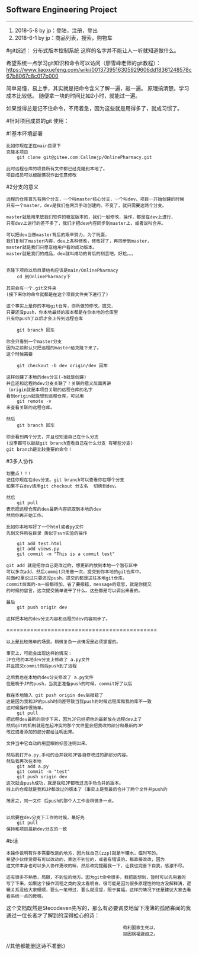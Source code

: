 ## Software Engineering Project
***

1. 2018-5-8 by jp：登陆，注册，登出
1. 2018-6-1 by jp：商品列表，搜索，购物车



#git综述：
分布式版本控制系统 这样的名字并不能让人一听就知道做什么。

希望系统一点学习git知识和命令可以访问（廖雪峰老师的git教程）：
https://www.liaoxuefeng.com/wiki/0013739516305929606dd18361248578c67b8067c8c017b000

简单易懂，易上手，其实就是把命令含义了解一遍，敲一遍。
原理搞清楚。学习成本比较低。
随便拿一块的时间比如2小时，就能过一遍。

如果觉得总是记不住命令，不用着急，因为这些就是用得多了，就成习惯了。


#针对项目成员的git 使用：

#1基本环境部署
	

	比如你现在正在main目录下
	克隆本项目  
		git clone git@gitee.com:Callmejp/OnlinePharmacy.git

	此时远程仓库的项目所有文件都已经克隆到本地了。
	项目成员可以根据情况作出任意修改

#2分支的意义
	

	远程的仓库首先有两个分支，一个叫master核心分支，一个叫dev，项目一开始创建的时候
	只有一个master，dev是我们在网页手动创建的。不变了，就只需要这两个分支。

	master就是用来放我们软件的稳定版本的，我们一般修改，操作，都是在dev上进行，
	只有dev上进行的差不多了，我们才把dev内容同步到master上，或者说叫合并。

	可以把dev当做master背后的艰辛努力，为了玩耍，
	我们复制了master内容，dev上各种修改，修改好了，再同步到master，
	master就是我们只愿意给用户看的成功版本。
	master就是我们的成品，dev就叫成功的背后的刻苦吧，好尬。。。

	
	克隆下项目以后目录结构应该是main/OnlinePharmacy
		cd 到OnlinePharmacy下

	其实会有一个.git文件夹
	(接下来你的命令就都是在这个项目文件夹下进行了)
	
	这个事实上是你的本地git仓库，你所做的修改，提交，
	只要还没push，你本地最终的版本都是在你本地的仓库里
	只有你push了以后才会上传到远程仓库

		git branch 回车

	你会只看到一个master分支
	因为之前默认只把远程的master给克隆下来了。
	这个时候需要
		
		git checkout -b dev origin/dev 回车
	
	这样创建了本地的dev分支(-b就是创建)
	并且还和远程的dev分支关联了！关联的意义后面再讲
	（origin就是本项目关联的远程仓库的名字
	看到origin就能想到远程仓库，可以用
		git remote -v
	来查看关联的远程仓库。

	然后
		git branch 回车

	你会看到两个分支，并且也知道自己在什么分支
	(没事都可以敲敲git branch查看自己在什么分支 有哪些分支)
	git branch是比较重要的命令！


#3多人协作
	

	划重点！！!
	记住你现在在dev分支。git branch可以查看你在哪个分支
	如果不在dev请用git checkout 分支名  切换到dev。
	
	然后
		git pull 
	表示把远程仓库的dev最新内容抓取到本地的dev
	然后你再开始工作。

	比如你本地写好了一个html或者py文件
	先到文件所在目录 类似于svn实验的操作

		git add test.html 
		git add views.py
		git commit -m "This is a commit test"

	git add 就是把你自己更改过的，想更新的放到本地一个暂存区中
	可以多次add，然后commit只用做一次，提交到你本地的git仓库中。
	前面#2里说过只要还没push，提交的都是送往本地git仓库。
	commit后面的-m一般都得加，省了要报错，message的意思，就是你提交
	的时候的留言，这次提交简单说干了什么。这些都是可以调出来看的。

	最后
		git push origin dev

	这样把本地的dev分支内容和远程的dev内容同步了。

============================================

	以上是比较简单的场景。稍微复杂一点情况是必须掌握的。

	事实上，可能会出现这样的情况：
	JP在他的本地dev分支上修改了 a.py文件
	并且提交commit然后push到了远程
	
	之后我也在本地的dev分支修改了 a.py文件
	但是晚于JP的push，当我正准备push的时候，commit好了以后

	我在本地输入 git push origin dev后报错了
	这是因为我和JP的push时间差导致当我push的时候远程库和我的库不一致
	这时候操作很简单。
		git pull
	把远程dev最新的同步下来，因为JP已经把他的最新放在远程dev上了
	然后git的机制就是在起冲突的那个文件里会把我改的部分和最新的JP
	改过或者添加的部分都给注明出来。

	文件当中它自动的用显眼的标签注明出来。

	然后我打开a.py,手动的合并我和JP各自修改过的那部分内容。
	然后我再次在本地
		git add a.py
		git commit -m "test"
		git push origin dev
	这次就会push成功，就是我和JP都改过且手动合并的版本。
	线上的仓库就是我和JP都改过的版本了（事实上是我最后合并了两个文件并push的

	简言之，同一文件 后push的那个人工作会稍微多一点。


	以后要在dev分支下工作的时候，最好先
		git pull
	保持和项目最新dev分支的一致


#b话
	

	本操作说明有许多需要改进的地方，因为我自己(zzp)就是半罐水，临时写的。
	希望小伙伴觉得有可以改动的，表达不到位的，或者有错误的，都直接改改，因为
	这文件本身也可以多人协作更改的嘛，然后改完提醒我一下，让我也完善下自我，感激不尽。

	还有很多不熟悉，局限，不到位的地方。因为git命令很多，我把能想到，暂时可以先用着的
	写了下来，如果这个操作流程之类的没太看明白，很可能是因为很多原理性的地方没解释清，逻辑关系没给大家理顺，要么一笔带过，要么就没提，限于篇幅，这样的情况下还是建议大家去看看系统一点的教程。











这个文档既然是Stecodeven先写的，那么有必要调皮地留下浅薄的孤陋寡闻的我通过一位长者才了解到的深得蛤心的诗：

												苟利国家生死以，
												岂因祸福避趋之。
//其他都能删这诗不准删:)


